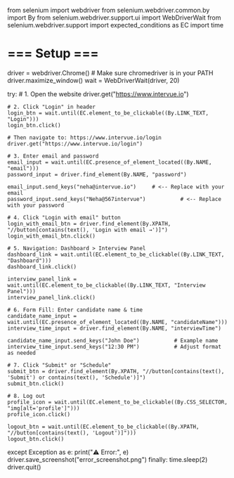 from selenium import webdriver
from selenium.webdriver.common.by import By
from selenium.webdriver.support.ui import WebDriverWait
from selenium.webdriver.support import expected_conditions as EC
import time

# === Setup ===
driver = webdriver.Chrome()  # Make sure chromedriver is in your PATH
driver.maximize_window()
wait = WebDriverWait(driver, 20)

try:
    # 1. Open the website
    driver.get("https://www.intervue.io")

    # 2. Click "Login" in header
    login_btn = wait.until(EC.element_to_be_clickable((By.LINK_TEXT, "Login")))
    login_btn.click()

    # Then navigate to: https://www.intervue.io/login
    driver.get("https://www.intervue.io/login")

    # 3. Enter email and password
    email_input = wait.until(EC.presence_of_element_located((By.NAME, "email")))
    password_input = driver.find_element(By.NAME, "password")

    email_input.send_keys("neha@intervue.io")     # <-- Replace with your email
    password_input.send_keys("Neha@567intervue")           # <-- Replace with your password

    # 4. Click "Login with email" button
    login_with_email_btn = driver.find_element(By.XPATH, "//button[contains(text(), 'Login with email →')]")
    login_with_email_btn.click()

    # 5. Navigation: Dashboard > Interview Panel
    dashboard_link = wait.until(EC.element_to_be_clickable((By.LINK_TEXT, "Dashboard")))
    dashboard_link.click()

    interview_panel_link = wait.until(EC.element_to_be_clickable((By.LINK_TEXT, "Interview Panel")))
    interview_panel_link.click()

    # 6. Form Fill: Enter candidate name & time
    candidate_name_input = wait.until(EC.presence_of_element_located((By.NAME, "candidateName")))
    interview_time_input = driver.find_element(By.NAME, "interviewTime")

    candidate_name_input.send_keys("John Doe")           # Example name
    interview_time_input.send_keys("12:30 PM")           # Adjust format as needed

    # 7. Click "Submit" or "Schedule"
    submit_btn = driver.find_element(By.XPATH, "//button[contains(text(), 'Submit') or contains(text(), 'Schedule')]")
    submit_btn.click()

    # 8. Log out
    profile_icon = wait.until(EC.element_to_be_clickable((By.CSS_SELECTOR, "img[alt='profile']")))
    profile_icon.click()

    logout_btn = wait.until(EC.element_to_be_clickable((By.XPATH, "//button[contains(text(), 'Logout')]")))
    logout_btn.click()

except Exception as e:
    print("⚠️ Error:", e)
    driver.save_screenshot("error_screenshot.png")
finally:
    time.sleep(2)
    driver.quit()
